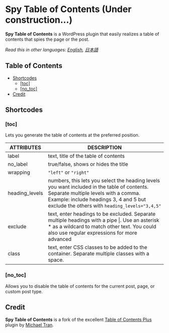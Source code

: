 # Spy Table of Contents (Under construction...)
**Spy Table of Contents** is a WordPress plugin that easily realizes a table of contents that spies the page or the post.

*Read this in other languages: [English](README.md), [日本語](README.ja.md)*

## Table of Contents
  - [Shortcodes](#Shortcodes)
    - [[toc]](#toc)
    - [[no_toc]](#no_toc)
  - [Credit](#Credit)




## Shortcodes

### [toc]
Lets you generate the table of contents at the preferred position.

ATTRIBUTES     | DESCRIPTION
---------------|-------------------------------------
label          | text, title of the table of contents
no_label       | true/false, shows or hides the title
wrapping       | `"left"` or `"right"`
heading_levels | numbers, this lets you select the heading levels you want included in the table of contents. Separate multiple levels with a comma. Example: include headings 3, 4 and 5 but exclude the others with `heading_levels="3,4,5"`
exclude        | text, enter headings to be excluded. Separate multiple headings with a pipe &#124;. Use an asterisk * as a wildcard to match other text. You could also use regular expressions for more advanced 
class          | text, enter CSS classes to be added to the container. Separate multiple classes with a space.

### [no_toc]
Allows you to disable the table of contents for the current post, page, or custom post type.

## Credit
**Spy Table of Contents** is a fork of the excellent [Table of Contents Plus](https://wordpress.org/plugins/table-of-contents-plus/) plugin by [Michael Tran](http://dublue.com/plugins/toc/).


